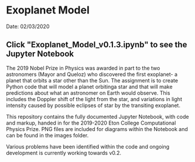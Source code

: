 # Exoplanet Model
Date: 02/03/2020

## Click "Exoplanet_Model_v0.1.3.ipynb" to see the Jupyter Notebook

The 2019 Nobel Prize in Physics was awarded in part to the two astronomers (Mayor and Queloz) who discovered the first exoplanet- a planet that orbits a star other than the Sun. The assignment is to create Python code that will model a planet orbitinga star and that will make predictions about what an astronomer on Earth would observe. This includes the Doppler shift of the light from the star, and variations in light intensity caused by possible eclipses of star by the transiting exoplanet.

This repository contains the fully documented Jupyter Notebook, with code and markup, handed in for the 2019-2020 Eton College Computational Physics Prize. PNG files are included for diagrams within the Notebook and can be found in the images folder.

Various problems have been identified within the code and ongoing development is currently working towards v0.2.
